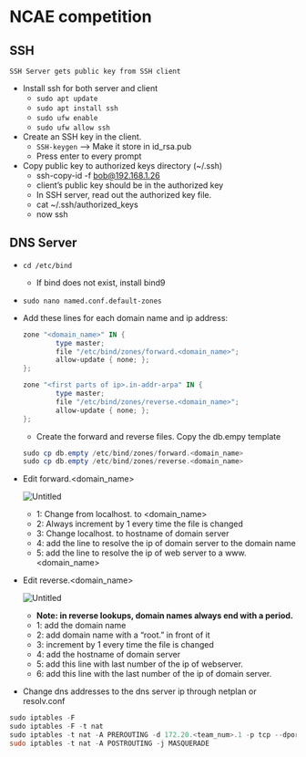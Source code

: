 # NCAE competition

## SSH

`SSH Server gets public key from SSH client`

- Install ssh for both server and client
    - `sudo apt update`
    - `sudo apt install ssh`
    - `sudo ufw enable`
    - `sudo ufw allow ssh`
- Create an SSH key in the client.
    - `SSH-keygen` —> Make it store in id_rsa.pub
    - Press enter to every prompt
- Copy public key to authorized keys directory (~/.ssh)
    - ssh-copy-id -f bob@192.168.1.26
    - client’s public key should be in the authorized key
    - In SSH server, read out the authorized key file.
    - cat ~/.ssh/authorized_keys
    - now ssh

## DNS Server

- `cd /etc/bind`
    - If bind does not exist, install bind9
- `sudo nano named.conf.default-zones`
- Add these lines for each domain name and ip address:
    
    ```powershell
    zone "<domain_name>" IN {
    		type master;
    		file "/etc/bind/zones/forward.<domain_name>";
    		allow-update { none; };
    };
    
    zone "<first parts of ip>.in-addr-arpa" IN {
    		type master;
    		file "/etc/bind/zones/reverse.<domain_name>";
    		allow-update { none; };
    };
    
    ```
    
    - Create the forward and reverse files. Copy the db.empy template
    
    ```powershell
    sudo cp db.empty /etc/bind/zones/forward.<domain_name>
    sudo cp db.empty /etc/bind/zones/reverse.<domain_name>
    ```
    
- Edit forward.<domain_name>
    
    ![Untitled](NCAE%20competition%20b0160d10e7144accb347206d9f975ae3/Untitled.png)
    
    - 1: Change from localhost. to <domain_name>
    - 2: Always increment by 1 every time the file is changed
    - 3: Change localhost. to hostname of domain server
    - 4: add the line to resolve the ip of domain server to the domain name
    - 5: add the line to resolve the ip of web server to a www.<domain_name>
- Edit reverse.<domain_name>
    
    ![Untitled](NCAE%20competition%20b0160d10e7144accb347206d9f975ae3/Untitled%201.png)
    
    - **********Note: in reverse lookups, domain names always end with a period.**********
    - 1: add the domain name
    - 2: add domain name with a “root.” in front of it
    - 3: increment by 1 every time the file is changed
    - 4: add the hostname of domain server
    - 5: add this line with last number of the ip of webserver.
    - 6: add this line with the last number of the ip of domain server.
- Change dns addresses to the dns server ip through netplan or resolv.conf

```powershell
sudo iptables -F
sudo iptables -F -t nat
sudo iptables -t nat -A PREROUTING -d 172.20.<team_num>.1 -p tcp --dport 80 -j DNAT --to-destination 192.168.<team_num>.2:80
sudo iptables -t nat -A POSTROUTING -j MASQUERADE
```